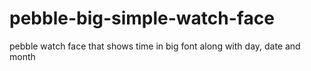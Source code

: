 # pebble-big-simple-watch-face
pebble watch face that shows time in big font along with day, date and month
